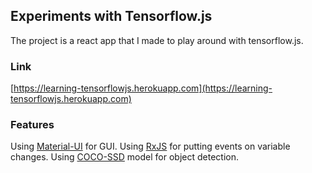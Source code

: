 ## Experiments with Tensorflow.js
The project is a react app that I made to play around with tensorflow.js.

### Link
[https://learning-tensorflowjs.herokuapp.com](https://learning-tensorflowjs.herokuapp.com)

### Features
Using [Material-UI](http://material-ui.com) for GUI.
Using [RxJS](https://github.com/ReactiveX/rxjs) for putting events on variable changes.
Using [COCO-SSD](https://github.com/tensorflow/tfjs-models/tree/master/coco-ssd) model for object detection.